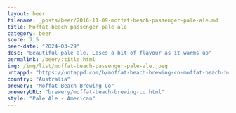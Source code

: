 ```yaml
---
layout: beer
filename: _posts/beer/2016-11-09-moffat-beach-passenger-pale-ale.md
title: Moffat beach passenger pale ale
category: beer
score: 7.5
beer-date: "2024-03-29"
desc: "Beautiful pale ale. Loses a bit of flavour as it warms up"
permalink: /beer/:title.html
img: /img/list/moffat-beach-passenger-pale-ale.jpeg
untappd: "https://untappd.com/b/moffat-beach-brewing-co-moffat-beach-brewing-co-passenger-pale-ale/1367160"
country: "Australia"
brewery: "Moffat Beach Brewing Co"
breweryURL: "brewery/moffat-beach-brewing-co.html"
style: "Pale Ale - American"
---
```

